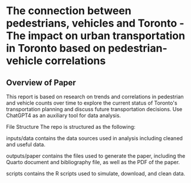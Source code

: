# The connection between pedestrians, vehicles and Toronto - The impact on urban transportation in Toronto based on pedestrian-vehicle correlations
## Overview of Paper
This report is based on research on trends and correlations in pedestrian and vehicle counts over time to explore the current status of Toronto's transportation planning and discuss future transportation decisions. Use ChatGPT4 as an auxiliary tool for data analysis.

File Structure
The repo is structured as the following:

inputs/data contains the data sources used in analysis including cleaned and useful data.

outputs/paper contains the files used to generate the paper, including the Quarto document and bibliography file, as well as the PDF of the paper.

scripts contains the R scripts used to simulate, download, and clean data.  